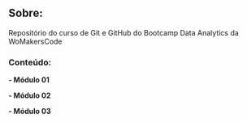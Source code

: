 ## Sobre:
Repositório do curso de Git e GitHub do Bootcamp Data Analytics da WoMakersCode

### Conteúdo:

**- Módulo 01**

**- Módulo 02**

**- Módulo 03**